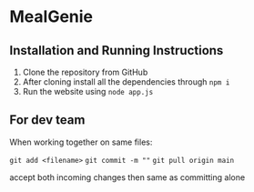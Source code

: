 # MealGenie
## Installation and Running Instructions

 1. Clone the repository from GitHub
 2. After cloning install all the dependencies through 
 ```npm i```
 3. Run the website using ```node app.js```

## For dev team

When working together on same files:

``` git add <filename> ```
``` git commit -m "" ```
``` git pull origin main ```
 
 accept both incoming changes
 then same as committing alone
